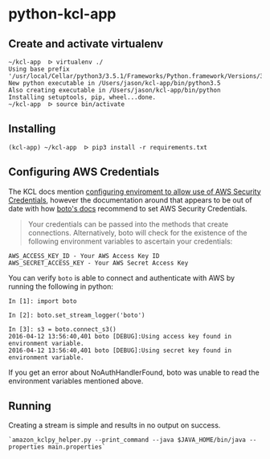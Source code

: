 # python-kcl-app


## Create and activate virtualenv

```
~/kcl-app  ᐅ virtualenv ./
Using base prefix '/usr/local/Cellar/python3/3.5.1/Frameworks/Python.framework/Versions/3.5'
New python executable in /Users/jason/kcl-app/bin/python3.5
Also creating executable in /Users/jason/kcl-app/bin/python
Installing setuptools, pip, wheel...done.
~/kcl-app  ᐅ source bin/activate
```

## Installing

```
(kcl-app) ~/kcl-app  ᐅ pip3 install -r requirements.txt
```

## Configuring AWS Credentials

The KCL docs mention [configuring enviroment to allow use of AWS Security Credentials](https://github.com/awslabs/amazon-kinesis-client-python#before-you-get-started), however the documentation around that appears to be out of date with how [boto's docs]() recommend to set AWS Security Credentials.

> Your credentials can be passed into the methods that create connections. Alternatively, boto will check for the existence of the following environment variables to ascertain your credentials:

```
AWS_ACCESS_KEY_ID - Your AWS Access Key ID
AWS_SECRET_ACCESS_KEY - Your AWS Secret Access Key
```

You can verify `boto` is able to connect and authenticate with AWS by running the following in python:

```
In [1]: import boto

In [2]: boto.set_stream_logger('boto')

In [3]: s3 = boto.connect_s3()
2016-04-12 13:56:40,401 boto [DEBUG]:Using access key found in environment variable.
2016-04-12 13:56:40,401 boto [DEBUG]:Using secret key found in environment variable.
```

If you get an error about NoAuthHandlerFound, boto was unable to read the environment variables mentioned above.

## Running

Creating a stream is simple and results in no output on success.
```
`amazon_kclpy_helper.py --print_command --java $JAVA_HOME/bin/java --properties main.properties`
```
